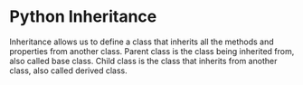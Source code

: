 # Python Inheritance

Inheritance allows us to define a class that inherits all the methods and properties from another class. Parent class is the class being inherited from, also called base class. Child class is the class that inherits from another class, also called derived class.
